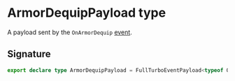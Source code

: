# ArmorDequipPayload type

A payload sent by the `OnArmorDequip` [event](https://developers.meta.com/horizon-worlds/reference/2.0.0/analytics_turboevents).

## Signature

```typescript
export declare type ArmorDequipPayload = FullTurboEventPayload<typeof OnArmorDequip>;
```